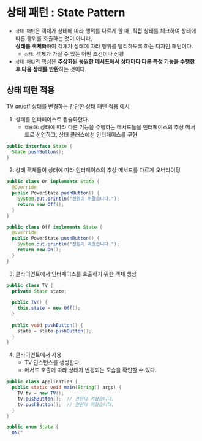 # 상태 패턴 : State Pattern
* `상태 패턴`은 객체가 상태에 따라 행위를 다르게 할 때, 직접 상태를 체크하여 상태에 따른 행위를 호출하는 것이 아니라,  
   **상태를 객체화**하여 객체가 상태에 따라 행위를 달리하도록 하는 디자인 패턴이다.
  * `상태`: 객체가 가질 수 있는 어떤 조건이나 상황
* `상태 패턴`의 핵심은 **추상화된 동일한 메서드에서 상태마다 다른 특정 기능을 수행한 후 다음 상태를 반환**하는 것이다.
     
 ## 상태 패턴 적용
TV on/off 상태를 변경하는 간단한 상태 패턴 적용 예시  

1. 상태를 인터페이스로 캡슐화한다.  
    * `캡슐화`: 상태에 따라 다른 기능을 수행하는 메서드들을 인터페이스의 추상 메서드로 선언하고, 상태 클래스에선 인터페이스를 구현  
```java
public interface State {
  State pushButton();
}
```

2. 상태 객체들이 상태에 따라 인터페이스의 추상 메서드를 다르게 오버라이딩
```java
public class On implements State {
  @Override
  public PowerState pushButton() {
    System.out.println("전원이 꺼졌습니다.");
    return new Off();
  }
}
```
```java
public class Off implements State {
  @Override
  public PowerState pushButton() {
    System.out.println("전원이 켜졌습니다.");
    return new On();
  }
}
```

3. 클라이언트에서 인터페이스를 호출하기 위한 객체 생성
```java
public class TV {
  private State state;
  
  public TV() {
    this.state = new Off();
  }
  
  public void pushButton() {
    state = state.pushButton();
  }
}
```

4. 클라이언트에서 사용
    * TV 인스턴스를 생성한다.
    * 메서드 호출에 따라 상태가 변경되는 모습을 확인할 수 있다.
```java
public class Application {
  public static void main(String[] args) {
    TV tv = new TV();
    tv.pushButton();  // 전원이 켜졌습니다.
    tv.pushButton();  // 전원이 꺼졌습니다.
  }
}
```

```java
public enum State {
  ON("
      
